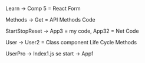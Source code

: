 Learn -> Comp 5 = React Form

Methods -> Get = API Methods Code

StartStopReset -> App3 = my code, App32 = Net Code

User -> User2 = Class component Life Cycle Methods

UserPro -> Index1.js se start -> App1
